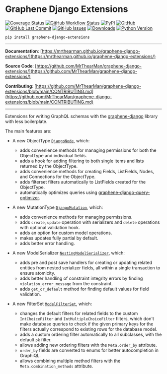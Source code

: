 # Graphene Django Extensions

[![Coverage Status][coverage-badge]][coverage]
[![GitHub Workflow Status][status-badge]][status]
[![PyPI][pypi-badge]][pypi]
[![GitHub][licence-badge]][licence]
[![GitHub Last Commit][repo-badge]][repo]
[![GitHub Issues][issues-badge]][issues]
[![Downloads][downloads-badge]][pypi]
[![Python Version][version-badge]][pypi]

```shell
pip install graphene-django-extensions
```

---

**Documentation**: [https://mrthearman.github.io/graphene-django-extensions/](https://mrthearman.github.io/graphene-django-extensions/)

**Source Code**: [https://github.com/MrThearMan/graphene-django-extensions/](https://github.com/MrThearMan/graphene-django-extensions/)

**Contributing**: [https://github.com/MrThearMan/graphene-django-extensions/blob/main/CONTRIBUTING.md](https://github.com/MrThearMan/graphene-django-extensions/blob/main/CONTRIBUTING.md)

---

Extensions for writing GraphQL schemas with the [graphene-django] library with less boilerplate.

The main features are:

- A new ObjectType [`DjangoNode`](/graphene-django-extensions/permissions/#djangonode), which:
    - adds convenience methods for managing permissions for both the ObjectType and individual fields.
    - adds a hook for adding filtering to both single items and lists returned by the ObjectType.
    - adds convenience methods for creating Fields, ListFields, Nodes, and Connections for the ObjectType.
    - adds filterset filters automatically to ListFields created for the ObjectType.
    - automatically optimizes queries using [graphene-django-query-optimizer].

- A new MutationType [`DjangoMutation`](/graphene-django-extensions/mutations/#djangomutation), which:
    - adds convenience methods for managing permissions.
    - adds `create`, `update` operation with serializers and `delete` operations with optional validation hook.
    - adds an option for custom model operations.
    - makes updates fully partial by default.
    - adds better error handling.

- A new ModelSerializer [`NestingModelSerializer`](/graphene-django-extensions/mutations/#nestingmodelserializer), which:
    - adds pre and post save handlers for creating or updating related entities from nested serializer fields,
      all within a single transaction to ensure atomicity.
    - adds better handling of constraint integrity errors by finding `violation_error_message` from the constraint.
    - adds `get_or_default` method for finding default values for field validation.

- A new FilterSet [`ModelFilterSet`](/graphene-django-extensions/filtering/#modelfilterset), which:
    - changes the default filters for related fields to the custom `IntChoiceFilter` and `IntMultipleChoiceFilter`
      filters, which don't make database queries to check if the given primary keys for the filters actually
      correspond to existing rows for the database model.
    - adds a custom ordering filter automatically to all subclasses, with the default `pk` filter.
    - allows adding new ordering filters with the `Meta.order_by` attribute.
    - `order_by` fields are converted to enums for better autocompletion in GraphiQL.
    - allows combining multiple method filters with the `Meta.combination_methods` attribute.


[coverage-badge]: https://coveralls.io/repos/github/MrThearMan/graphene-django-extensions/badge.svg?branch=main
[status-badge]: https://img.shields.io/github/actions/workflow/status/MrThearMan/graphene-django-extensions/test.yml?branch=main
[pypi-badge]: https://img.shields.io/pypi/v/graphene-django-extensions
[licence-badge]: https://img.shields.io/github/license/MrThearMan/graphene-django-extensions
[repo-badge]: https://img.shields.io/github/last-commit/MrThearMan/graphene-django-extensions
[issues-badge]: https://img.shields.io/github/issues-raw/MrThearMan/graphene-django-extensions
[version-badge]: https://img.shields.io/pypi/pyversions/graphene-django-extensions
[downloads-badge]: https://img.shields.io/pypi/dm/graphene-django-extensions

[coverage]: https://coveralls.io/github/MrThearMan/graphene-django-extensions?branch=main
[status]: https://github.com/MrThearMan/graphene-django-extensions/actions/workflows/test.yml
[pypi]: https://pypi.org/project/graphene-django-extensions
[licence]: https://github.com/MrThearMan/graphene-django-extensions/blob/main/LICENSE
[repo]: https://github.com/MrThearMan/graphene-django-extensions/commits/main
[issues]: https://github.com/MrThearMan/graphene-django-extensions/issues

[graphene-django]: https://github.com/graphql-python/graphene-django
[graphene-django-query-optimizer]: https://github.com/MrThearMan/graphene-django-query-optimizer
